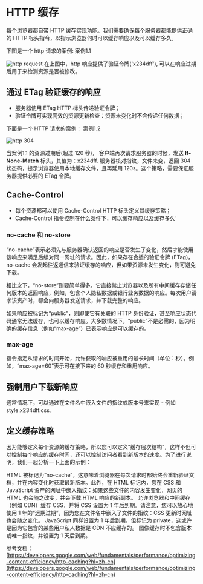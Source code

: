 # HTTP 缓存

每个浏览器都自带 HTTP 缓存实现功能。我们需要确保每个服务器都能提供正确的 HTTP 标头指令，以指示浏览器何时可以缓存响应以及可以缓存多久。

下图是一个 http 请求的案例: 案例1.1

![http request](https://developers.google.com/web/fundamentals/performance/optimizing-content-efficiency/images/http-request.png?hl=zh-cn)
在上图中，http 响应提供了验证令牌('x234dff'), 可以在响应过期后用于来检测资源是否被修改。

## 通过 ETag 验证缓存的响应

- 服务器使用 ETag HTTP 标头传递验证令牌；
- 验证令牌可实现高效的资源更新检查：资源未变化时不会传递任何数据；

下面是一个 HTTP 请求的案例： 案例1.2

![http 304](https://developers.google.com/web/fundamentals/performance/optimizing-content-efficiency/images/http-cache-control.png?hl=zh-cn)

当案例1.1 的资源过期后(超过 120 秒)， 客户端再次请求服务器的时候，发送 **If-None-Match** 标头，其值为：x234dff. 服务器核对指纹，文件未变，返回 304 状态码，提示浏览器使用本地缓存文件，且再延用 120s。这个策略，需要保证服务器提供必要的 ETag 令牌。

## Cache-Control

- 每个资源都可以使用 Cache-Control  HTTP 标头定义其缓存策略；
- Cache-Control 指令控制在什么条件下，可以缓存响应以及缓存多久‘

### no-cache 和 no-store

“no-cache”表示必须先与服务器确认返回的响应是否发生了变化，然后才能使用该响应来满足后续对同一网址的请求。因此，如果存在合适的验证令牌 (ETag)，no-cache 会发起往返通信来验证缓存的响应，但如果资源未发生变化，则可避免下载。

相比之下，“no-store”则要简单得多。它直接禁止浏览器以及所有中间缓存存储任何版本的返回响应，例如，包含个人隐私数据或银行业务数据的响应。每次用户请求该资产时，都会向服务器发送请求，并下载完整的响应。

如果响应被标记为“public”，则即使它有关联的 HTTP 身份验证，甚至响应状态代码通常无法缓存，也可以缓存响应。大多数情况下，“public”不是必需的，因为明确的缓存信息（例如“max-age”）已表示响应是可以缓存的。

### max-age

指令指定从请求的时间开始，允许获取的响应被重用的最长时间（单位：秒）。例如，“max-age=60”表示可在接下来的 60 秒缓存和重用响应。

## 强制用户下载新响应

通常情况下，可以通过在文件名中嵌入文件的指纹或版本号来实现 - 例如 style.x234dff.css。

## 定义缓存策略

因为能够定义每个资源的缓存策略，所以您可以定义“缓存层次结构”，这样不但可以控制每个响应的缓存时间，还可以控制访问者看到新版本的速度。为了进行说明，我们一起分析一下上面的示例：

HTML 被标记为“no-cache”，这意味着浏览器在每次请求时都始终会重新验证文档，并在内容变化时获取最新版本。此外，在 HTML 标记内，您在 CSS 和 JavaScript 资产的网址中嵌入指纹：如果这些文件的内容发生变化，网页的 HTML 也会随之改变，并会下载 HTML 响应的新副本。
允许浏览器和中间缓存（例如 CDN）缓存 CSS，并将 CSS 设置为 1 年后到期。请注意，您可以放心地使用 1 年的“远期过期”，因为您在文件名中嵌入了文件的指纹：CSS 更新时网址也会随之变化。
JavaScript 同样设置为 1 年后到期，但标记为 private，这或许是因为它包含的某些用户私人数据是 CDN 不应缓存的。
图像缓存时不包含版本或唯一指纹，并设置为 1 天后到期。

参考文档：[https://developers.google.com/web/fundamentals/performance/optimizing-content-efficiency/http-caching?hl=zh-cn](https://developers.google.com/web/fundamentals/performance/optimizing-content-efficiency/http-caching?hl=zh-cn)
